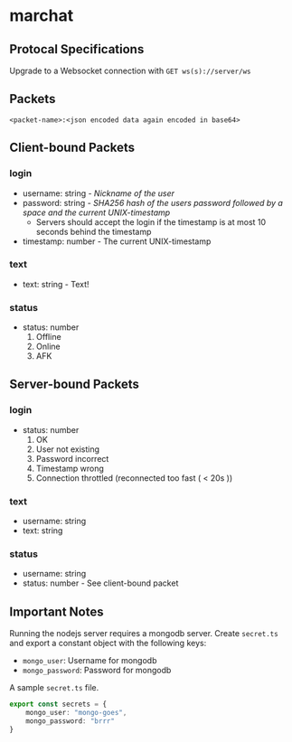 # marchat

## Protocal Specifications

Upgrade to a Websocket connection with `GET ws(s)://server/ws`

## Packets

`<packet-name>:<json encoded data again encoded in base64>`

## Client-bound Packets

### login

- username: string - *Nickname of the user*
- password: string - *SHA256 hash of the users password followed by a space and the current UNIX-timestamp*
    - Servers should accept the login if the timestamp is at most 10 seconds behind the timestamp
- timestamp: number - The current UNIX-timestamp

### text

- text: string - Text!

### status

- status: number
    1. Offline
    2. Online
    3. AFK

## Server-bound Packets

### login

- status: number
    1. OK
    2. User not existing
    3. Password incorrect
    4. Timestamp wrong
    5. Connection throttled (reconnected too fast ( < 20s ))

### text

- username: string
- text: string

### status

- username: string
- status: number - See client-bound packet

## Important Notes

Running the nodejs server requires a mongodb server.
Create `secret.ts` and export a constant object with the following keys:

- `mongo_user`: Username for mongodb
- `mongo_password`: Password for mongodb

A sample `secret.ts` file.

```typescript
export const secrets = {
    mongo_user: "mongo-goes",
    mongo_password: "brrr"
}
```